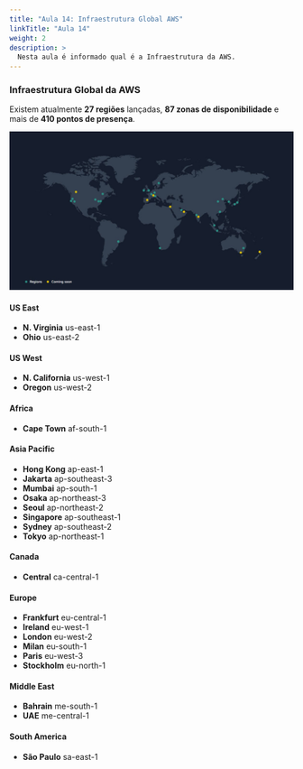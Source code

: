 ```yaml
---
title: "Aula 14: Infraestrutura Global AWS"
linkTitle: "Aula 14"
weight: 2
description: >
  Nesta aula é informado qual é a Infraestrutura da AWS.
---
```


### **Infraestrutura Global da AWS**

Existem atualmente **27 regiões** lançadas, **87 zonas de disponibilidade** e mais de **410 pontos de presença**.

![Regiões da AWS](regioes_aws.jpg)

#### **US East**

- **N. Virginia** us-east-1
- **Ohio** us-east-2

#### **US West**

- **N. California** us-west-1
- **Oregon** us-west-2

#### **Africa**

- **Cape Town** af-south-1

#### **Asia Pacific**

- **Hong Kong** ap-east-1
- **Jakarta** ap-southeast-3
- **Mumbai** ap-south-1
- **Osaka** ap-northeast-3
- **Seoul** ap-northeast-2
- **Singapore** ap-southeast-1
- **Sydney** ap-southeast-2
- **Tokyo** ap-northeast-1

#### **Canada**

- **Central** ca-central-1

#### **Europe**

- **Frankfurt** eu-central-1
- **Ireland** eu-west-1
- **London** eu-west-2
- **Milan** eu-south-1
- **Paris** eu-west-3
- **Stockholm** eu-north-1

#### **Middle East**

- **Bahrain** me-south-1
- **UAE** me-central-1

#### **South America**

- **São Paulo** sa-east-1
